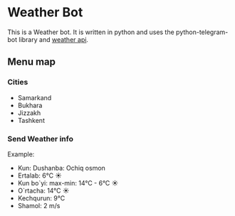 # Weather Bot

This is a Weather bot. It is written in python and uses the python-telegram-bot library and [weather api](https://openweathermap.org/api).

## Menu map

### Cities

- Samarkand
- Bukhara
- Jizzakh
- Tashkent

### Send Weather info

Example:

- Kun: Dushanba: Ochiq osmon
- Ertalab: 6°C ☀
- Kun bo`yi: max-min: 14°C - 6°C ☀
- O`rtacha: 14°C ☀
- Kechqurun: 9°C 
- Shamol: 2 m/s